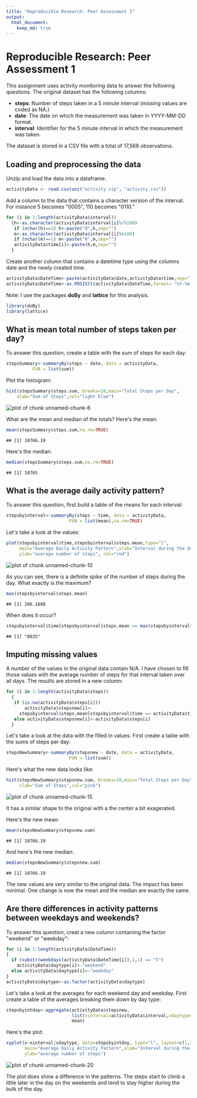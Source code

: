 ```yaml
---
title: "Reproducible Research: Peer Assessment 1"
output: 
  html_document:
    keep_md: true
---
```

# Reproducible Research: Peer Assessment 1

This assignment uses activity monitoring data to answer the following questions.  The original dataset has the following columns:

- **steps**: Number of steps taken in a 5 minute interval (missing values are coded as NA.)
- **date**: The date on which the measurement was taken in YYYY-MM-DD format.
- **interval**: Identifier for the 5 minute interval in which the measurement was taken.

The dataset is stored in a CSV file with a total of 17,568 observations.

## Loading and preprocessing the data
Unzip and load the data into a dataframe.

```r
activityData <- read.csv(unz("activity.zip", "activity.csv"))
```
Add a column to the data that contains a character version of the interval.  For instance
5 becomes "0005", 110 becomes "0110."

```r
for (i in 1:length(activityData$interval))
  {h<-as.character(activityData$interval[i]%/%100)
   if (nchar(h)==1) h<-paste("0",h,sep="")
   m<-as.character(activityData$interval[i]%%100)
   if (nchar(m)==1) m<-paste("0",m,sep="")
   activityData$time[i]<-paste(h,m,sep="")
  }
```
Create another column that contains a datetime type using the columns date and the newly created time.

```r
activityData$DateTime<-paste(activityData$date,activityData$time,sep=" ")
activityData$DateTime<-as.POSIXlt(activityData$DateTime,format= "%Y-%m-%d %H%M",tz="GMT")
```
Note:  I use the packages **doBy** and **lattice** for this analysis.

```r
library(doBy)
library(lattice)
```
## What is mean total number of steps taken per day?  
To answer this question, create a table with the sum of steps for each day:

```r
stepsSummary<-summaryBy(steps ~ date, data = activityData, 
          FUN = list(sum))
```
Plot the histogram:

```r
hist(stepsSummary$steps.sum, breaks=10,main="Total Steps per Day", 
    xlab="Sum of Steps",col="light blue")
```

![plot of chunk unnamed-chunk-6](figure/unnamed-chunk-6-1.png) 

What are the mean and median of the totals? Here's the mean:

```r
mean(stepsSummary$steps.sum,na.rm=TRUE)
```

```
## [1] 10766.19
```
Here's the median:

```r
median(stepsSummary$steps.sum,na.rm=TRUE)
```

```
## [1] 10765
```

## What is the average daily activity pattern?

To answer this question, first build a table of the means for each interval:


```r
stepsbyinterval<-summaryBy(steps ~ time, data = activityData, 
                        FUN = list(mean),na.rm=TRUE)
```
Let's take a look at the values:

```r
plot(stepsbyinterval$time,stepsbyinterval$steps.mean,type="l",
     main="Average Daily Activity Pattern",xlab="Interval during the day",
     ylab="average number of steps", col="red")
```

![plot of chunk unnamed-chunk-10](figure/unnamed-chunk-10-1.png) 

As you can see, there is a definite spike of the number of steps during the day. What exactly is the maximum?

```r
max(stepsbyinterval$steps.mean)
```

```
## [1] 206.1698
```
When does it occur?

```r
stepsbyinterval$time[stepsbyinterval$steps.mean == max(stepsbyinterval$steps.mean)]
```

```
## [1] "0835"
```
## Imputing missing values
A number of the values in the original data contain N/A.  I have chosen to fill those values with the average number of steps for that interval taken over all days.  The results are stored in a new column:

```r
for (i in 1:length(activityData$steps))
  { 
   if (is.na(activityData$steps[i])) 
       activityData$stepsnew[i]<-
     stepsbyinterval$steps.mean[stepsbyinterval$time == activityData$time[i]]
   else activityData$stepsnew[i]<-activityData$steps[i]
  }
```
Let's take a look at the data with the filled in values.  First create a table with the sums of steps per day:

```r
stepsNewSummary<-summaryBy(stepsnew ~ date, data = activityData, 
                        FUN = list(sum))
```
Here's what the new data looks like:

```r
hist(stepsNewSummary$stepsnew.sum, breaks=10,main="Total Steps per Day", 
     xlab="Sum of Steps",col="pink")
```

![plot of chunk unnamed-chunk-15](figure/unnamed-chunk-15-1.png) 

It has a similar shape to the original with a the center a bit exagerated. 

Here's the new mean:

```r
mean(stepsNewSummary$stepsnew.sum)
```

```
## [1] 10766.19
```
And here's the new median:

```r
median(stepsNewSummary$stepsnew.sum)
```

```
## [1] 10766.19
```
The new values are very similar to the original data.  The impact has been minimal. One change is now the mean and the median are exactly the same.

## Are there differences in activity patterns between weekdays and weekends?

To answer this question, creat a new column containing the factor "weekend" or "weekday":

```r
for (i in 1:length(activityData$DateTime))
{ 
  if (substr(weekdays(activityData$DateTime[i]),1,1) == "S")
    activityData$daytype[i]<-"weekend"
  else activityData$daytype[i]<-"weekday"
}
activityData$daytype<-as.factor(activityData$daytype)
```
Let's take a look at the averages for each weekend day and weekday. 
First create a table of the averages breaking them down by day type:

```r
stepsbyintday<-aggregate(activityData$stepsnew, 
                         list(xinterval=activityData$interval,xdaytype=activityData$daytype), 
                         mean)
```
Here's the plot:

```r
xyplot(x~xinterval|xdaytype, data=stepsbyintday, type="l", layout=c(1,2), 
       main="Average Daily Activity Pattern",xlab="Interval during the day",
       ylab="average number of steps")
```

![plot of chunk unnamed-chunk-20](figure/unnamed-chunk-20-1.png) 

The plot does show a difference in the patterns.  The steps start to climb a little later in the day on the weekends and tend to stay higher during the bulk of the day.  
